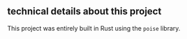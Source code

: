 ## technical details about this project

This project was entirely built in Rust using the `poise` library.
